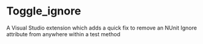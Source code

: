 # Toggle_ignore
A Visual Studio extension which adds a quick fix to remove an NUnit Ignore attribute from anywhere within a test method
